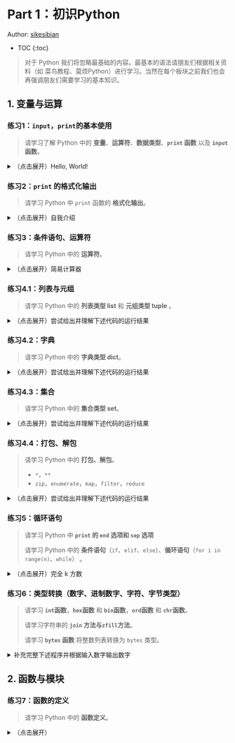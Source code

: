 # Part 1：初识Python

Author: [sikesibian](https://github.com/sikesibian)

* TOC
{:toc}

> 对于 Python 我们将忽略最基础的内容。最基本的语法请朋友们根据相关资料（如 菜鸟教程、莫烦Python）进行学习。当然在每个板块之前我们也会再强调朋友们需要学习的基本知识。

## 1. 变量与运算

### 练习1：`input`，`print`的基本使用

> 请学习了解 Python 中的 **变量**、**运算符**、**数据类型**、**`print` 函数** 以及 **`input` 函数**。

<details>
<summary>（点击展开）Hello, World!</summary>
<br>
<div markdown="1">

接收一个字符串 `name`，输出 `Hello, <name>!`

输入输出示例：
```
输入：
Please input your name: UCAS CTF
输出：
Hello, UCAS CTF!
```
</div>
</details>

### 练习2：`print` 的格式化输出

> 请学习 Python 中 `print` 函数的 **格式化输出**。

<details>
<summary>（点击展开）自我介绍</summary>
<br>
<div markdown="1">

请你设计一个程序接收用户的基本信息并生成一个固定格式的自我介绍。

输入输出示例：
```
输入：
Your name: UCAS CTF
Your age: 18
Your gender: male
Your major: Computer Science and Technology
Your hometown: Beijing
输出：
Hello! I'm UCAS CTF, an 18-year-old male from Beijing, currently majoring in Computer Science and Technology. Always ready to learn and innovate, I'm excited about what the future holds in the world of tech!
```

注：你可以使用多种方式实现上述程序。比如**格式化字符串（`format`扩展选项、`f"string{var}"`等等）**。

</div>
</details>

### 练习3：条件语句、运算符

> 请学习 Python 中的 **运算符**。

<details>
<summary>（点击展开）简易计算器</summary>
<br>
<div markdown="1">

> 请学习 Python 中的 **条件语句**（`if`、`elif`、`else`）、基本的**运算符**
> 
> - `+`：加法，`-`：减法，`*`：乘法，`/`：除法，`//`：取商，`%`：取余，`**`：指数。
> - `==`：判断两个数是否相等，`!=`：判断两个数是否不相等。
> - `>`：判断一个数是否大于另一个数，`>=`：判断一个数是否大于等于另一个数，`<`：判断一个数是否小于另一个数，`<=`：判断一个数是否小于等于另一个数。
> - `and`：逻辑与，`or`：逻辑或，`not`：逻辑非。
> - `is`：判断两个变量是否指向同一个对象，`is not`：判断两个变量是否指向不同的对象。（常见用法：`a is not None`）

补充完整下述代码：
```python
a = int(input("Please input number a: ").strip())
b = int(input("Please input number b: ").strip())
op = input("Please input operation: ").strip()

if op == "+":
    print("Performing Addition ...")
    print(f"{a} {op} {b} = {a + b}")
elif op == "-":
    print("Performing Subtraction ...")
    # TODO
elif op == "*":
    print("Performing Multiplication ...")
    # TODO
elif op == "/":
    print("Performing Division ...")
    print("I will give you the remainder and quotient.")
    # TODO
elif op == "**":
    print("Performing Exponentiation ...")
    # TODO
else:
    print("Invalid Operation!")
```

注：详细输出格式请看下述示例：

输入输出示例：

```
输入：
Please input number a: 5
Please input number b: 3
Please input operation: +
输出：
Performing Addition ...
5 + 3 = 8
```

```
输入：
Please input number a: 5
Please input number b: 0
Please input operation: /
输出：
Performing Division ...
Invalid Operation!
```

```
输入：
Please input number a: 5
Please input number b: 3
Please input operation: /
输出：
Performing Division ...
I will give you the remainder and quotient.
5 / 3 = 1 ... 2
```


</div>
</details>

### 练习4.1：列表与元组

> 请学习 Python 中的 **列表类型 list** 和 **元组类型 tuple** 。

<details>
<summary>（点击展开）尝试给出并理解下述代码的运行结果</summary>
<br>
<div markdown="1">

**对于列表类型，我们常用的运算符有**：

- `+`：列表的连接，`*`：列表的复制
- `in`：判断元素是否在列表中
- `[::]`：切片
- `sort`：排序，`sorted`：排序后生成新列表
- `len`：获取列表的长度
- `max`：获取列表中的最大值，`min`：获取列表中的最小值
- `sum`：求和
- `*`：解包
- `count`：统计元组中某个元素出现的次数
- `index`：获取元组中某个元素在元组中的位置
- `append`：在列表末尾添加元素
- `remove`：删除列表中某个元素
- `insert`：在列表中指定位置插入元素
- `reverse`：反转列表
- `extend`：在列表末尾扩展多个元素

```python
a = [1, 5, 6, 2, 3, 4, 7, 8, 9, 10]
print(sum(a))
print(len(a + a + a * 2))
print(a[-1])
print(a[:-1])
print(a[::-1])
print(sorted(a))
a = [1, 5, 6, 2, 3, 4, 7, 8, 9, 10]
print(a); print(a.sort()); print(a)
print(max(a) - min(a))
print(a.count(1))
print(a.index(1))
a.extend([11, 12, 13, 14, 15])
a.append(16)
a.append(a)
print(a)
a.remove(1)
print(a)
a.insert(0, 1)
print(a)
a.reverse()
print(a)
print(a[0])
print(a[0][0])
```

**思考**：
- 如何构造一个全部由 1 组成的长为 `n` 的列表？
- 如何将一个列表倒序？
- `sort` 和 `sorted` 的区别？

**对于元组类型，我们常用的运算符有**：
- `+`：元组的连接，`*`：元组的复制
- `in`：判断元素是否在元组中
- `*`：解包
- `len`：获取元组的长度
- `max`：获取元组中的最大值，`min`：获取元组中的最小值
- `sum`：求和
- `count`：统计元组中某个元素出现的次数
- `index`：获取元组中某个元素在元组中的位置

```python
a = (1, 5, 6, 2, 3, 4, 7, 8, 9, 10)
print(sum(a))
print(len(a + a + a * 2))
print(a[-1])
print(a[:-1])
print(a[::-1])
print(sorted(a), type(sorted(a)))
print(max(a) - min(a))
print(a.count(1))
print(a.index(1))
```

思考：
- 元组能否有 `a.sort()` ？


</div>
</details>

### 练习4.2：字典

> 请学习 Python 中的 **字典类型 dict**。

<details>
<summary>（点击展开）尝试给出并理解下述代码的运行结果</summary>
<br>
<div markdown="1">

</div>
</details>

### 练习4.3：集合

> 请学习 Python 中的 **集合类型 set**。

<details>
<summary>（点击展开）尝试给出并理解下述代码的运行结果</summary>
<br>
<div markdown="1">

</div>
</details>

### 练习4.4：打包、解包

> 请学习 Python 中的 **打包、解包**。
>
> - `*`，`**`
> - `zip`，`enumerate`，`map`，`filter`，`reduce`


<details>
<summary>（点击展开）尝试给出并理解下述代码的运行结果</summary>
<br>
<div markdown="1">

</div>
</details>

### 练习5：循环语句

> 请学习 Python 中 **`print` 的 `end` 选项和 `sep` 选项**
> 
> 请学习 Python 中的 **条件语句**（`if`、`elif`、`else`）、**循环语句**（`for i in range(n)`、`while`） 。

<details>
<summary>（点击展开）完全 k 方数</summary>
<br>
<div markdown="1">

利用下述代码可以每行十个地输出 1 到 n 的完全平方数（完全 2 方数）。

```python
n = int(input("Please input a number: "))
if n <= 0: print("Invalid input!")
i = 1
while i ** 2 <= n:
    print(i ** 2, end=" ")
    i += 1
    if i % 10 == 1: print()
```

请设计一个 Python 程序，接收一个正整数 n 和 正整数 k，输出 n 的完全 k 方数。

**额外的思考：阅读下面的几种完全平方数的实现并对实现方法和效率问题进行思考**。

注：**海象运算符**：

```python
n = int(input("Please input a number: "))
if n <= 0: print("Invalid input!")
i = 0
while (i + 1) ** 2 <= n:
    print((i := i + 1) ** 2, end=" ")
    if i % 10 == 0: print()
```

注：**列表推导式**：

```python
n = int(input("Please input a number: "))
if n <= 0: print("Invalid input!")
print("\n".join(" ".join(f"{j ** 2}" for j in range(i, i + 10) if j ** 2 <= n) for i in range(1, n + 1, 10) if i ** 2 <= n))
```

或许下面这种写法会更好看一些：
```python
n = int(input("Please input a number: "))
if n <= 0: print("Invalid input!")
print(
    "\n".join(
        " ".join(
            f"{j ** 2}" for j in range(i, i + 10) if j ** 2 <= n
            ) 
        for i in range(1, n + 1, 10) if i ** 2 <= n
        )
    )
```

</div>
</details>


### 练习6：类型转换（数字、进制数字、字符、字节类型）

> 请学习 **`int`函数**，**`hex`函数** 和 **`bin`函数**，**`ord`函数** 和 **`chr`函数**。
> 
> 请学习字符串的 **`join` 方法与`zfill`方法**。
> 
> 请学习 **`bytes` 函数** 将整数列表转换为 `bytes` 类型。

<details>
<summary>补充完整下述程序并根据输入数字输出数字</summary>
<br>
<div markdown="1">

输入上接收一串二进制数据（不以 `0b` 开头），将它转换为十六进制数据，和可见字符串，并以一定格式输出：
- 末尾自动补0
- 输出上分两栏，左栏是十六进制数据，右栏是可见字符串（ascii 32~126），左右栏之间相隔 6 个空格。
- 输出的左栏的十六进制数据以 1 个字节为单位用空格隔开，每行最多 10 个字节。
- 输出的右栏的字符串与左栏的十六进制数据一一对应，如果字符无法显示则用 `.` 代替（包括换行符、制表符等）。
- 最后将数据转换为 `bytes` 类型进行输出。

输入输出示例：  

```
输入：
0100011000111010110100111011001101000001100000111110010010110000010100101111011101010001010000111100001001110101001001010101010100011110101001111000110001001000110010001010101011111010111001010110001110001101100111001011010000100011010001111011110001011100011011110101010011000100100110100011010110011001010100111110110000001101101111011100101111011111100111010100011001110110101010000110011010000000001101100000010011010010100010111111
输出：
46 3a d3 b3 41 83 e4 b0 52 f7      F:..A...R.
1e a7 8c 48 c8 aa fa e5 63 8d      ...H....c.
6f 54 c4 9a 35 99 53 ec 0d bd      oT..5.S...
66 80 36 04 d2 8b f0               f.6....
b'F:\xd3\xb3A\x83\xe4\xb0R\xf7QC\xc2u%U\x1e\xa7\x8cH\xc8\xaa\xfa\xe5c\x8d\x9c\xb4#G\xbc\\oT\xc4\x9a5\x99S\xec\r\xbd\xcb\xdf\x9dFv\xa8f\x806\x04\xd2\x8b\xf0'
```

</div>
</details>

## 2. 函数与模块

### 练习7：函数的定义

> 请学习 Python 中的 **函数定义**。

<details>
<summary>（点击展开）</summary>
<br>
<div markdown="1">

</div>
</details>